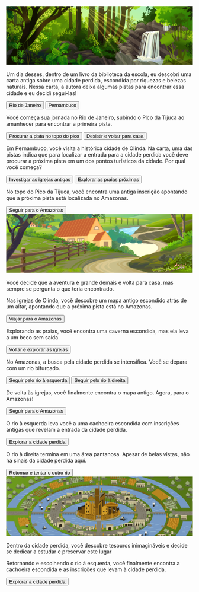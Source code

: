<!DOCTYPE html>
<html lang="pt-BR">
<head>
    <meta charset="UTF-8">
    <meta name="viewport" content="width=device-width, initial-scale=1.0">
    <link rel="stylesheet" href="style.css">
    <link rel="preconnect" href="https://fonts.googleapis.com">
    <link rel="preconnect" href="https://fonts.gstatic.com" crossorigin>
    <link href="https://fonts.googleapis.com/css2?family=Bai+Jamjuree:ital,wght@0,200;0,300;0,400;0,500;0,600;0,700;1,200;1,300;1,400;1,500;1,600;1,700&display=swap" rel="stylesheet">
    <title>Em busca da cidade perdida</title>
</head>
<body>
    <main>
        <div class="passo ativo" id="passo-0">
            <img src="img/cenario-passo0.png" alt="">
            <p>Um dia desses, dentro de um livro da biblioteca da escola, eu descobri uma carta antiga sobre uma cidade perdida, escondida por riquezas e belezas naturais. Nessa carta, a autora deixa algumas pistas para encontrar essa cidade e eu decidi segui-las!</p>
            <button class="btn-proximo" data-proximo="1">Rio de Janeiro</button>
            <button class="btn-proximo" data-proximo="2">Pernambuco</button>
        </div>
        <div class="passo" id="passo-1">
            <p>Você começa sua jornada no Rio de Janeiro, subindo o Pico da Tijuca ao amanhecer para encontrar a primeira pista.</p>
            <button class="btn-proximo" data-proximo="3">Procurar a pista no topo do pico</button>
            <button class="btn-proximo" data-proximo="4">Desistir e voltar para casa</button>
        </div>
        <div class="passo" id="passo-2">
            <p>Em Pernambuco, você visita a histórica cidade de Olinda. Na carta, uma das pistas indica que para localizar a entrada para a cidade perdida você deve procurar a próxima pista em um dos pontos turísticos da cidade. Por qual você começa?</p>
            <button class="btn-proximo" data-proximo="5">Investigar as igrejas antigas</button>
            <button class="btn-proximo" data-proximo="6">Explorar as praias próximas</button>
        </div>
        <div class="passo" id="passo-3">
            <p>No topo do Pico da Tijuca, você encontra uma antiga inscrição apontando que a próxima pista está
                localizada no Amazonas.</p>
            <button class="btn-proximo" data-proximo="7">Seguir para o Amazonas</button>
        </div>

<div class="passo" id="passo-4">
            <img src="img/cenario-passo4-voltar-casa.png" alt="imagem voltando para casa e desitindo da aventura">
            <p>Você decide que a aventura é grande demais e volta para casa, mas sempre se pergunta o que teria
                encontrado.</p>
 </div>

 <div class="passo" id="passo-5">
            <p>Nas igrejas de Olinda, você descobre um mapa antigo escondido atrás de um altar, apontando que a próxima
                pista está no Amazonas.</p>
            <button class="btn-proximo" data-proximo="7">Viajar para o Amazonas</button>
        </div>

 <div class="passo" id="passo-6">
            <p>Explorando as praias, você encontra uma caverna escondida, mas ela leva a um beco sem saída.</p>
            <button class="btn-proximo" data-proximo="8">Voltar e explorar as igrejas</button>
        </div>

 <div class="passo" id="passo-7">
            <p>No Amazonas, a busca pela cidade perdida se intensifica. Você se depara com um rio bifurcado.</p>
            <button class="btn-proximo" data-proximo="9">Seguir pelo rio à esquerda</button>
            <button class="btn-proximo" data-proximo="10">Seguir pelo rio à direita</button>
        </div>

<div class="passo" id="passo-8">
            <p>De volta às igrejas, você finalmente encontra o mapa antigo. Agora, para o Amazonas!</p>
            <button class="btn-proximo" data-proximo="7">Seguir para o Amazonas</button>
        </div>

<div class="passo" id="passo-9">
            <p>O rio à esquerda leva você a uma cachoeira escondida com inscrições antigas que revelam a entrada da
                cidade perdida.</p>
            <button class="btn-proximo" data-proximo="11">Explorar a cidade perdida</button>
        </div>

<div class="passo" id="passo-10">
            <p>O rio à direita termina em uma área pantanosa. Apesar de belas vistas, não há sinais da cidade perdida
                aqui.</p>
            <button class="btn-proximo" data-proximo="12">Retornar e tentar o outro rio</button>
        </div>

 <div class="passo" id="passo-11">
            <img src="img/cenario-passo11-cidade-perdida.png" alt="encontrando uma cidade maravilhosa perdida no Amazonas">
            <p>Dentro da cidade perdida, você descobre tesouros inimagináveis e decide se dedicar a estudar e preservar
                este lugar</p>
        </div>

<div class="passo" id="passo-12">
            <p>Retornando e escolhendo o rio à esquerda, você finalmente encontra a cachoeira escondida e as inscrições
                que levam à cidade perdida.</p>
            <button class="btn-proximo" data-proximo="11">Explorar a cidade perdida</button>
        </div>
    </main>
    <script src="script.js"></script>
</body>
</html>
